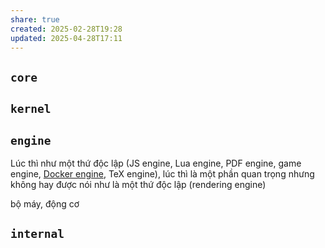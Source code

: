 ```yaml
---
share: true
created: 2025-02-28T19:28
updated: 2025-04-28T17:11
---
```

## `core`
## `kernel`
## `engine`
Lúc thì như một thứ độc lập (JS engine, Lua engine, PDF engine, game engine, [Docker engine](https://docs.docker.com/engine/), TeX engine), lúc thì là một phần quan trọng nhưng không hay được nói như là một thứ độc lập (rendering engine)

bộ máy, động cơ

## `internal`